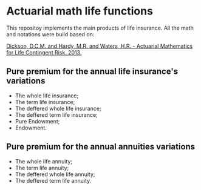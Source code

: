 # Actuarial math life functions

This repositoy implements the main products of life insurance. All the math and notations were build based on:

[Dickson, D.C.M. and Hardy, M.R. and Waters, H.R. - Actuarial Mathematics for Life Contingent Risk. 2013.](https://www.amazon.com.br/Actuarial-Mathematics-Life-Contingent-Risks/dp/1107044073)

## Pure premium for  the annual life insurance's variations

- The whole life insurance;
- The term life insurance;
- The deffered whole life insurance;
- The deffered term life insurance;
- Pure Endowment;
- Endowment.

## Pure premium for  the annual annuities variations

- The whole life annuity;
- The term life annuity;
- The deffered whole life annuity;
- The deffered term life annuity.

